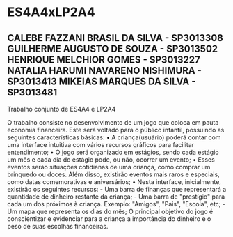 # ES4A4xLP2A4
CALEBE FAZZANI BRASIL DA SILVA - SP3013308
GUILHERME AUGUSTO DE SOUZA - SP3013502
HENRIQUE MELCHIOR GOMES - SP3013227
NATALIA HARUMI NAVARENO NISHIMURA - SP3013413
MIKEIAS MARQUES DA SILVA - SP3013481
----------------------------------------------
Trabalho conjunto de ES4A4 e LP2A4

O trabalho consiste no desenvolvimento de um jogo que coloca em pauta economia financeira. Este será voltado para o público infantil, possuindo as seguintes características básicas:
    • A criança(usuário) poderá contar com uma interface intuitiva com vários recursos gráficos para facilitar entendimento;
    • O jogo será organizado em estágios, sendo cada estágio um mês e cada dia do estágio pode, ou não, ocorrer um evento;
    • Esses eventos serão situações cotidianas de uma criança, como comprar um brinquedo ou doces. Além disso, existirão eventos mais raros e especiais, como datas comemorativas e aniversários;
    • Nesta interface, inicialmente, existirão os seguintes recursos:
        - Uma barra de finanças que representará a quantidade de dinheiro restante da criança;
        - Uma barra de "prestígio" para cada um dos próximos à criança. Exemplo: "Amigos", "Pais", "Escola", etc;
        - Um mapa que representa os dias do mês;
O principal objetivo do jogo é conscientizar e evidenciar para a criança a importância do dinheiro e o peso de suas escolhas financeiras. 